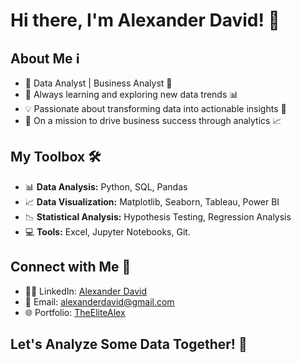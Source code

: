 
  
# Hi there, I'm Alexander David! 👋

## About Me ℹ️
- 🔭 Data Analyst | Business Analyst 💼
- 🌱 Always learning and exploring new data trends 📊
- 💡 Passionate about transforming data into actionable insights 🚀
- 🎯 On a mission to drive business success through analytics 📈

## My Toolbox 🛠️
- 📊 **Data Analysis:** Python, SQL, Pandas
- 📈 **Data Visualization:** Matplotlib, Seaborn, Tableau, Power BI
- 📉 **Statistical Analysis:** Hypothesis Testing, Regression Analysis
- 💻 **Tools:** Excel, Jupyter Notebooks, Git.

## Connect with Me 🤝
- 👨‍💼 LinkedIn: [Alexander David](https://www.linkedin.com/in/david-alexander1)
- 📧 Email: [alexanderdavid@gmail.com](mailto:davode12@gmail.com)
- 🌐 Portfolio: [TheEliteAlex](https://theelitecode.github.io/Data-Analysis-Portfolio/)

## Let's Analyze Some Data Together! 🚀


<!---
TheEliteCode/TheEliteCode is a ✨ special ✨ repository because its `README.md` (this file) appears on your GitHub profile.
You can click the Preview link to take a look at your changes.
--->
